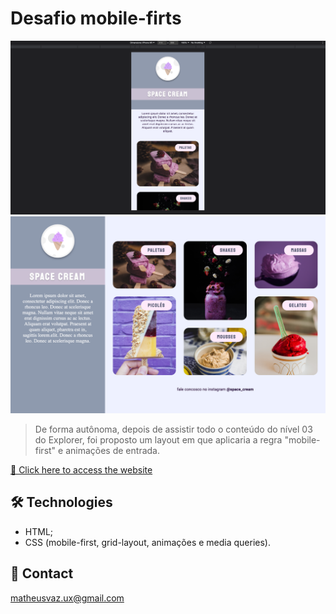 # Desafio mobile-firts

![preview](./images/preview-space-cream.png)
![preview](./images/preview-desktop.png)

> De forma autônoma, depois de assistir todo o conteúdo do nível 03 do Explorer, foi proposto um layout em que aplicaria a regra "mobile-first" e animações de entrada.

[🔗 Click here to access the website](https://matheusvaz-dev.github.io/mobile-first-intermediary-phase-09/)

## 🛠️ Technologies

- HTML;
- CSS (mobile-first, grid-layout, animações e media queries).

## 📧 Contact

matheusvaz.ux@gmail.com

